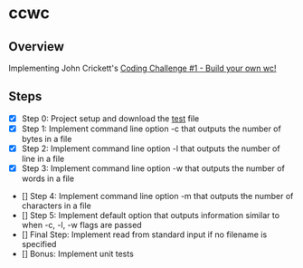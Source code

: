 # ccwc

## Overview
Implementing John Crickett's [Coding Challenge #1 - Build your own wc!](https://codingchallenges.fyi/challenges/challenge-wc)

## Steps
* [x] Step 0: Project setup and download the [test](https://www.dropbox.com/scl/fi/d4zs6aoq6hr3oew2b6a9v/test.txt?rlkey=20c9d257pxd5emjjzd1gcbn03&dl=0) file
* [x] Step 1: Implement command line option -c that outputs the number of bytes in a file
* [x] Step 2: Implement command line option -l that outputs the number of line in a file
* [x] Step 3: Implement command line option -w that outputs the number of words in a file
* [] Step 4: Implement command line option -m that outputs the number of characters in a file
* [] Step 5: Implement default option that outputs information similar to when -c, -l, -w flags are passed
* [] Final Step: Implement read from standard input if no filename is specified
* [] Bonus: Implement unit tests